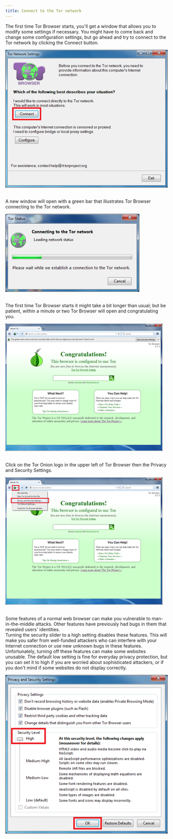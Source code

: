 ```yaml
---
title: Connect to the Tor network
---
```

The first time Tor Browser starts, you'll get a window that allows you to modify some settings if necessary. You might have to come back and change some configuration settings, but go ahead and try to connect to the Tor network by clicking the Connect button.

![](009e.png)

<br>
A new window will open with a green bar that illustrates Tor Browser connecting to the Tor network.

![](010.png)

<br>
The first time Tor Browser starts it might take a bit longer than usual; but be patient, within a minute or two Tor Browser will open and congratulating you.

![](12.png)

<br>
Click on the Tor Onion logo in the upper left of Tor Browser then the Privacy and Security Settings.

![](12e.png)

<br>
Some features of a normal web browser can make you vulnerable to man-in-the-middle attacks. Other features have previously had bugs in them that revealed users' identities.
<br>
Turning the security slider to a high setting disables these features. This will make you safer from well-funded attackers who can interfere with your Internet connection or use new unknown bugs in these features.
<br>
Unfortunately, turning off these features can make some websites unusable. The default low setting is fine for everyday privacy protection, but you can set it to high if you are worried about sophisticated attackers, or if you don't mind if some websites do not display correctly.

![](013e.png)
